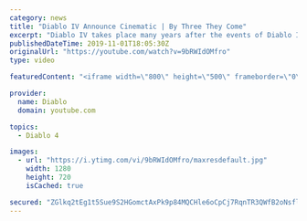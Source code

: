 ```yaml
---
category: news
title: "Diablo IV Announce Cinematic | By Three They Come"
excerpt: "Diablo IV takes place many years after the events of Diablo III, after millions have been slaughtered by the actions of the High Heavens and Burning Hells alike."
publishedDateTime: 2019-11-01T18:05:30Z
originalUrl: "https://youtube.com/watch?v=9bRWIdOMfro"
type: video

featuredContent: "<iframe width=\"800\" height=\"500\" frameborder=\"0\" src=\"https://www.youtube.com/embed/9bRWIdOMfro\" allow=\"accelerometer; autoplay; encrypted-media; gyroscope; picture-in-picture\" allowfullscreen></iframe>"

provider:
  name: Diablo
  domain: youtube.com

topics:
  - Diablo 4

images:
  - url: "https://i.ytimg.com/vi/9bRWIdOMfro/maxresdefault.jpg"
    width: 1280
    height: 720
    isCached: true

secured: "ZGlkq2tEg1t5Sue9S2HGomctAxPk9p84MQCHle6oCpCj7RqnTR3QWfB2oNsfl2RNFrK7aW30d+wUOisbElxFDJtCYAX5ueOjxkxpjBe6ftIR+ZmcGWr1RGhxi2RQhtjTbtWftgjRrgJ1/eq3AaWLSGC71yLqJJIQgQBDClS32ZSB47l8hqBwWVJuiHx6OQEhBdjciC+QB+j50JDgA5+7FD5ats40jJLsa3Ux10wRr5KNkRcn6ddKCAUPU3qTAxJVTdW7YUGNt0HH3sXwbQBSDTsDgebPrwC/YTkD4HHMgRxugIma8L6TwO5vf22djuDiTzqZC1ywkAebs8nST6CsJoyZi9578PpGFQf0Ml8+GmCdiFxZQGNW9MUYm+ZFYE4CO/bIRqfrLheAOBdxV79/zSYGofkgcY0ikGqziCCpZUsg4FFkmA+FVFrV+IKjZ/X2;XsQaYUvkWFO/3Ksjz7cfxg=="
---
```


